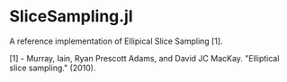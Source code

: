 # SliceSampling.jl

A reference implementation of Ellipical Slice Sampling [1].

[1] - Murray, Iain, Ryan Prescott Adams, and David JC MacKay. "Elliptical slice sampling." (2010).
